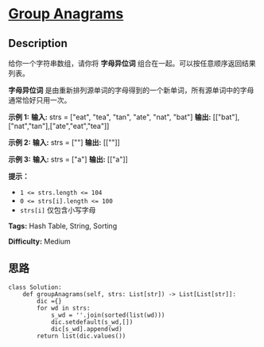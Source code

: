 # [Group Anagrams][title]

## Description

给你一个字符串数组，请你将 **字母异位词** 组合在一起。可以按任意顺序返回结果列表。

**字母异位词** 是由重新排列源单词的字母得到的一个新单词，所有源单词中的字母通常恰好只用一次。



**示例 1:**
            **输入:** strs = ["eat", "tea", "tan", "ate", "nat", "bat"]    **输出:** [["bat"],["nat","tan"],["ate","eat","tea"]]

**示例 2:**
            **输入:** strs = [""]    **输出:** [[""]]    

**示例 3:**
            **输入:** strs = ["a"]    **输出:** [["a"]]



**提示：**

  * `1 <= strs.length <= 104`
  * `0 <= strs[i].length <= 100`
  * `strs[i]` 仅包含小写字母


**Tags:** Hash Table, String, Sorting

**Difficulty:** Medium

## 思路

``` python3
class Solution:
    def groupAnagrams(self, strs: List[str]) -> List[List[str]]:
        dic ={}
        for wd in strs:
            s_wd = ''.join(sorted(list(wd)))
            dic.setdefault(s_wd,[])
            dic[s_wd].append(wd)
        return list(dic.values())
```

[title]: https://leetcode-cn.com/problems/group-anagrams
